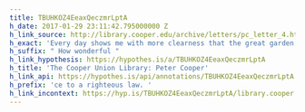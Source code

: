 ```yaml
---
title: TBUHKOZ4EeaxQeczmrLptA
h_date: 2017-01-29 23:11:42.795000000 Z
h_link_source: http://library.cooper.edu/archive/letters/pc_letter_4.html
h_exact: 'Every day shows me with more clearness that the great garden of the world '
h_suffix: " How wonderful "
h_link_hypothesis: https://hypothes.is/a/TBUHKOZ4EeaxQeczmrLptA
h_title: 'The Cooper Union Library: Peter Cooper'
h_link_api: https://hypothes.is/api/annotations/TBUHKOZ4EeaxQeczmrLptA
h_prefix: 'ce to a righteous law. '
h_link_incontext: https://hyp.is/TBUHKOZ4EeaxQeczmrLptA/library.cooper.edu/archive/letters/pc_letter_4.html
---
```


